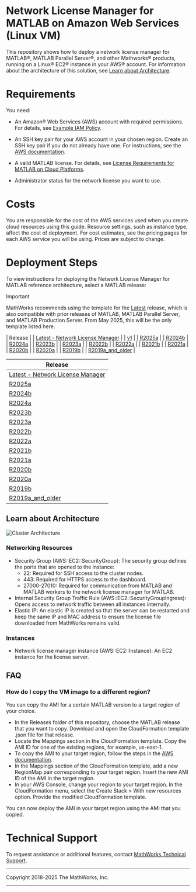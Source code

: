 # Network License Manager for MATLAB on Amazon Web Services (Linux VM)

This repository shows how to deploy a network license manager for MATLAB&reg;, MATLAB Parallel Server&reg;, and other Mathworks&reg; products, running on a Linux&reg; EC2&reg; instance in your AWS&reg; account. For information about the architecture of this solution, see [Learn about Architecture](#learn-about-architecture).


# Requirements

You need:

- An Amazon&reg; Web Services (AWS) account with required permissions. For details, see [Example IAM Policy](example-iam-policy.json).

- An SSH key pair for your AWS account in your chosen region. Create an SSH key pair if you do not already have one. For instructions, see the [AWS documentation](https://docs.aws.amazon.com/AWSEC2/latest/UserGuide/ec2-key-pairs.html).

- A valid MATLAB license. For details, see [License Requirements for MATLAB on Cloud Platforms](https://www.mathworks.com/help/install/license/licensing-for-mathworks-products-running-on-the-cloud.html).

- Administrator status for the network license you want to use.

# Costs
You are responsible for the cost of the AWS services used when you create cloud resources using this guide. Resource settings, such as instance type, affect the cost of deployment. For cost estimates, see the pricing pages for each AWS service you will be using. Prices are subject to change.

# Deployment Steps

To view instructions for deploying the Network License Manager for MATLAB reference architecture, select a MATLAB release:

> [!IMPORTANT]  
> MathWorks recommends using the template for the [Latest](releases/v1/latest/README.md) release, which is also compatible with prior releases of MATLAB, MATLAB Parallel Server, and MATLAB Production Server. From May 2025, this will be the only template listed here.

| Release |
| [Latest - Network License Manager](releases/v1/latest/README.md) |
| [v1](releases/v1/README.md) |
| [R2025a](releases/R2025a/README.md) |
| [R2024b](releases/R2024b/README.md) |
| [R2024a](releases/R2024a/README.md) |
| [R2023b](releases/R2023b/README.md) |
| [R2023a](releases/R2023a/README.md) |
| [R2022b](releases/R2022b/README.md) |
| [R2022a](releases/R2022a/README.md) |
| [R2021b](releases/R2021b/README.md) |
| [R2021a](releases/R2021a/README.md) |
| [R2020b](releases/R2020b/README.md) |
| [R2020a](releases/R2020a/README.md) |
| [R2019b](releases/R2019b/README.md) |
| [R2019a\_and\_older](releases/R2019a_and_older/README.md) |

| Release |
|---------|
| [Latest - Network License Manager](releases/v1/latest/README.md) |
| [R2025a](releases/R2025a/README.md) |
| [R2024b](releases/R2024b/README.md) |
| [R2024a](releases/R2024a/README.md) |
| [R2023b](releases/R2023b/README.md) |
| [R2023a](releases/R2023a/README.md) |
| [R2022b](releases/R2022b/README.md) |
| [R2022a](releases/R2022a/README.md) |
| [R2021b](releases/R2021b/README.md) |
| [R2021a](releases/R2021a/README.md) |
| [R2020b](releases/R2020b/README.md) |
| [R2020a](releases/R2020a/README.md) |
| [R2019b](releases/R2019b/README.md) |
| [R2019a\_and\_older](releases/R2019a_and_older/README.md) |

## Learn about Architecture

![Cluster Architecture](img/network-license-manager-architecture.png?raw=true)

### Networking Resources
* Security Group (AWS::EC2::SecurityGroup): The security group defines the ports that are opened to the instance:
  * 22: Required for SSH access to the cluster nodes.
  * 443: Required for HTTPS access to the dashboard.
  * 27000-27010: Required for communication from MATLAB and MATLAB workers to the network license manager for MATLAB.
* Internal Security Group Traffic Rule (AWS::EC2::SecurityGroupIngress): Opens access to network traffic between all instances internally.
* Elastic IP: An elastic IP is created so that the server can be restarted and keep the same IP and MAC address to ensure the license file downloaded from MathWorks remains valid.

### Instances
* Network license manager instance (AWS::EC2::Instance): An EC2 instance for the license server.

## FAQ
### How do I copy the VM image to a different region?
You can copy the AMI for a certain MATLAB version to a target region of your choice.

* In the Releases folder of this repository, choose the MATLAB release that you want to copy. Download and open the CloudFormation template .json file for that release.
* Locate the Mappings section in the CloudFormation template. Copy the AMI ID for one of the existing regions, for example, us-east-1.
* To copy the AMI to your target region, follow the steps in the [AWS documentation](https://docs.aws.amazon.com/AWSEC2/latest/UserGuide/CopyingAMIs.html).
* In the Mappings section of the CloudFormation template, add a new RegionMap pair corresponding to your target region. Insert the new AMI ID of the AMI in the target region.
* In your AWS Console, change your region to your target region. In the CloudFormation menu, select the Create Stack > With new resources option. Provide the modified CloudFormation template.

You can now deploy the AMI in your target region using the AMI that you copied.

# Technical Support
To request assistance or additional features, contact [MathWorks Technical Support](https://www.mathworks.com/support/contact_us.html).

----

Copyright 2018-2025 The MathWorks, Inc.

----

